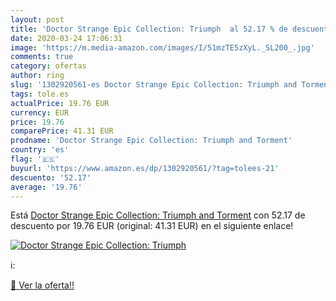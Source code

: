 ```yaml
---
layout: post
title: 'Doctor Strange Epic Collection: Triumph  al 52.17 % de descuento'
date: 2020-03-24 17:06:31
image: 'https://m.media-amazon.com/images/I/51mzTE5zXyL._SL200_.jpg'
comments: true
category: ofertas
author: ring
slug: '1302920561-es Doctor Strange Epic Collection: Triumph and Torment'
tags: tole.es
actualPrice: 19.76 EUR
currency: EUR
price: 19.76
comparePrice: 41.31 EUR
prodname: 'Doctor Strange Epic Collection: Triumph and Torment'
country: 'es'
flag: '🇪🇸'
buyurl: 'https://www.amazon.es/dp/1302920561/?tag=tolees-21'
descuento: '52.17'
average: '19.76'
---
```


Está [Doctor Strange Epic Collection: Triumph and Torment](https://www.amazon.es/dp/1302920561/?tag=tolees-21) con 52.17 de descuento por 19.76 EUR (original: 41.31 EUR) en el siguiente enlace!

[![Doctor Strange Epic Collection: Triumph ](https://m.media-amazon.com/images/I/51mzTE5zXyL._SL200_.jpg)](https://www.amazon.es/dp/1302920561/?tag=tolees-21)

ℹ️:


[🛒 Ver la oferta!!](https://www.amazon.es/dp/1302920561/?tag=tolees-21)
